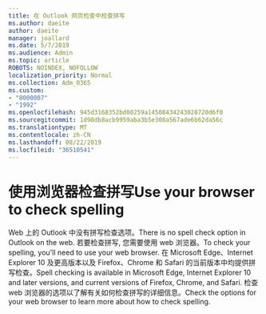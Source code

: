 ```yaml
---
title: 在 Outlook 网页检查中检查拼写
ms.author: daeite
author: daeite
manager: joallard
ms.date: 5/7/2019
ms.audience: Admin
ms.topic: article
ROBOTS: NOINDEX, NOFOLLOW
localization_priority: Normal
ms.collection: Adm_O365
ms.custom:
- "8000007"
- "1992"
ms.openlocfilehash: 945d3168352bd00259a14508434243028720d6f0
ms.sourcegitcommit: 1d98db8acb9959aba3b5e308a567ade6b62da56c
ms.translationtype: MT
ms.contentlocale: zh-CN
ms.lasthandoff: 08/22/2019
ms.locfileid: "36510541"
---
```

# <a name="use-your-browser-to-check-spelling"></a><span data-ttu-id="0bf1d-102">使用浏览器检查拼写</span><span class="sxs-lookup"><span data-stu-id="0bf1d-102">Use your browser to check spelling</span></span>

<span data-ttu-id="0bf1d-103">Web 上的 Outlook 中没有拼写检查选项。</span><span class="sxs-lookup"><span data-stu-id="0bf1d-103">There is no spell check option in Outlook on the web.</span></span> <span data-ttu-id="0bf1d-104">若要检查拼写, 您需要使用 web 浏览器。</span><span class="sxs-lookup"><span data-stu-id="0bf1d-104">To check your spelling, you'll need to use your web browser.</span></span> <span data-ttu-id="0bf1d-105">在 Microsoft Edge、Internet Explorer 10 及更高版本以及 Firefox、Chrome 和 Safari 的当前版本中均提供拼写检查。</span><span class="sxs-lookup"><span data-stu-id="0bf1d-105">Spell checking is available in Microsoft Edge, Internet Explorer 10 and later versions, and current versions of Firefox, Chrome, and Safari.</span></span> <span data-ttu-id="0bf1d-106">检查 web 浏览器的选项以了解有关如何检查拼写的详细信息。</span><span class="sxs-lookup"><span data-stu-id="0bf1d-106">Check the options for your web browser to learn more about how to check spelling.</span></span>